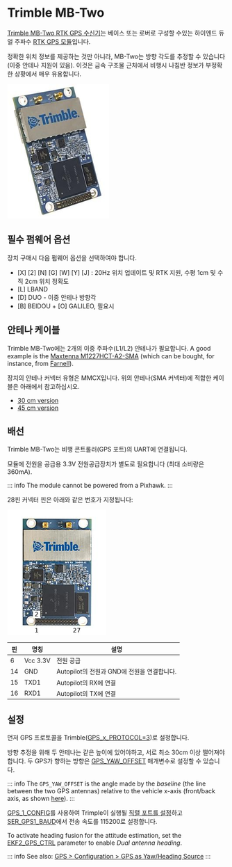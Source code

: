 # Trimble MB-Two

[Trimble MB-Two RTK GPS 수신기](https://www.trimble.com/Precision-GNSS/MB-Two-Board.aspx)는 베이스 또는 로버로 구성할 수있는 하이엔드 듀얼 주파수 [RTK GPS 모듈](../gps_compass/rtk_gps.md)입니다.

정확한 위치 정보를 제공하는 것만 아니라, MB-Two는 방향 각도를 추정할 수 있습니다 (이중 안테나 지원이 있음). 이것은 금속 구조물 근처에서 비행시 나침반 정보가 부정확한 상황에서 매우 유용합니다.

![MB-Two 대표 이미지](../../assets/hardware/gps/rtk_trimble_two_gnss_hero.jpg)

## 필수 펌웨어 옵션

장치 구매시 다음 펌웨어 옵션을 선택하여야 합니다.

- \[X\] \[2\] \[N\] \[G\] \[W\] \[Y\] \[J\]  : 20Hz 위치 업데이트 및 RTK 지원, 수평 1cm 및 수직 2cm 위치 정확도
- \[L\] LBAND
- \[D\] DUO - 이중 안테나 방향각
- \[B\] BEIDOU + \[O\] GALILEO, 필요시

## 안테나 케이블

Trimble MB-Two에는 2개의 이중 주파수(L1/L2) 안테나가 필요합니다. A good example is the [Maxtenna M1227HCT-A2-SMA](http://www.maxtena.com/products/helicore/m1227hct-a2-sma/) (which can be bought, for instance, from [Farnell](https://uk.farnell.com/maxtena/m1227hct-a2-sma/antenna-1-217-1-25-1-565-1-61ghz/dp/2484959)).

장치의 안테나 커넥터 유형은 MMCX입니다. 위의 안테나(SMA 커넥터)에 적합한 케이블은 아래에서 참고하십시오.

- [30 cm version](https://www.digikey.com/products/en?mpart=415-0073-012&v=24)
- [45 cm version](https://www.digikey.com/products/en?mpart=415-0073-018&v=24)

## 배선

Trimble MB-Two는 비행 콘트롤러(GPS 포트)의 UART에 연결됩니다.

모듈에 전원을 공급용 3.3V 전원공급장치가 별도로 필요합니다 (최대 소비량은 360mA).

::: info
The module cannot be powered from a Pixhawk.
:::

28핀 커넥터 핀은 아래와 같은 번호가 지정됩니다:

![MB-Two 핀배열](../../assets/hardware/gps/rtk_trimble_two_gnss_pinouts.jpg)

| 핀  | 명칭       | 설명                             |
| -- | -------- | ------------------------------ |
| 6  | Vcc 3.3V | 전원 공급                          |
| 14 | GND      | Autopilot의 전원과 GND에 전원을 연결합니다. |
| 15 | TXD1     | Autopilot의 RX에 연결              |
| 16 | RXD1     | Autopilot의 TX에 연결              |

## 설정

먼저 GPS 프로토콜을 Trimble([GPS_x_PROTOCOL=3](../advanced_config/parameter_reference.md#GPS_1_PROTOCOL))로 설정합니다.

방향 추정을 위해 두 안테나는 같은 높이에 있어야하고, 서로 최소 30cm 이상 떨어져야 합니다. 두 GPS가 향하는 방향은 [GPS_YAW_OFFSET](../advanced_config/parameter_reference.md#GPS_YAW_OFFSET) 매개변수로 설정할 수 있습니다.

::: info The `GPS_YAW_OFFSET` is the angle made by the _baseline_ (the line between the two GPS antennas) relative to the vehicle x-axis (front/back axis, as shown [here](../config/flight_controller_orientation.md#calculating-orientation)).
:::

[GPS_1_CONFIG](../advanced_config/parameter_reference.md#GPS_1_CONFIG)를 사용하여 Trimple이 실행될 [직렬 포트를 설정](../peripherals/serial_configuration.md)하고 [SER_GPS1_BAUD](../advanced_config/parameter_reference.md#SER_GPS1_BAUD)에서 전송 속도를 115200로 설정합니다.

To activate heading fusion for the attitude estimation, set the [EKF2_GPS_CTRL](../advanced_config/parameter_reference.md#EKF2_GPS_CTRL) parameter to enable _Dual antenna heading_.

::: info See also: [GPS > Configuration > GPS as Yaw/Heading Source](../gps_compass/index.md#configuring-gps-as-yaw-heading-source)
:::
